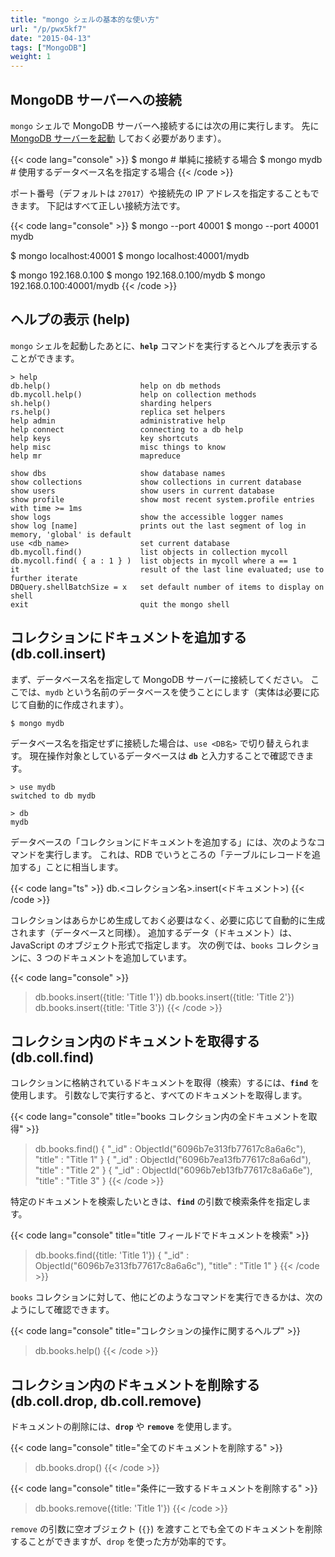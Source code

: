 ```yaml
---
title: "mongo シェルの基本的な使い方"
url: "/p/pwx5kf7"
date: "2015-04-13"
tags: ["MongoDB"]
weight: 1
---
```


MongoDB サーバーへの接続
----

`mongo` シェルで MongoDB サーバーへ接続するには次の用に実行します。
先に [MongoDB サーバーを起動](/p/3ucs8n3) しておく必要があります）。

{{< code lang="console" >}}
$ mongo       # 単純に接続する場合
$ mongo mydb  # 使用するデータベース名を指定する場合
{{< /code >}}

ポート番号（デフォルトは `27017`）や接続先の IP アドレスを指定することもできます。
下記はすべて正しい接続方法です。

{{< code lang="console" >}}
$ mongo --port 40001
$ mongo --port 40001 mydb

$ mongo localhost:40001
$ mongo localhost:40001/mydb

$ mongo 192.168.0.100
$ mongo 192.168.0.100/mydb
$ mongo 192.168.0.100:40001/mydb
{{< /code >}}


ヘルプの表示 (help)
----

`mongo` シェルを起動したあとに、__`help`__ コマンドを実行するとヘルプを表示することができます。

```console
> help
db.help()                    help on db methods
db.mycoll.help()             help on collection methods
sh.help()                    sharding helpers
rs.help()                    replica set helpers
help admin                   administrative help
help connect                 connecting to a db help
help keys                    key shortcuts
help misc                    misc things to know
help mr                      mapreduce

show dbs                     show database names
show collections             show collections in current database
show users                   show users in current database
show profile                 show most recent system.profile entries with time >= 1ms
show logs                    show the accessible logger names
show log [name]              prints out the last segment of log in memory, 'global' is default
use <db_name>                set current database
db.mycoll.find()             list objects in collection mycoll
db.mycoll.find( { a : 1 } )  list objects in mycoll where a == 1
it                           result of the last line evaluated; use to further iterate
DBQuery.shellBatchSize = x   set default number of items to display on shell
exit                         quit the mongo shell
```


コレクションにドキュメントを追加する (db.coll.insert)
----

まず、データベース名を指定して MongoDB サーバーに接続してください。
ここでは、`mydb` という名前のデータベースを使うことにします（実体は必要に応じて自動的に作成されます）。

```console
$ mongo mydb
```

データベース名を指定せずに接続した場合は、`use <DB名>` で切り替えられます。
現在操作対象としているデータベースは __`db`__ と入力することで確認できます。

```console
> use mydb
switched to db mydb

> db
mydb
```

データベースの「コレクションにドキュメントを追加する」には、次のようなコマンドを実行します。
これは、RDB でいうところの「テーブルにレコードを追加する」ことに相当します。

{{< code lang="ts" >}}
db.<コレクション名>.insert(<ドキュメント>)
{{< /code >}}

コレクションはあらかじめ生成しておく必要はなく、必要に応じて自動的に生成されます（データベースと同様）。
追加するデータ（ドキュメント）は、JavaScript のオブジェクト形式で指定します。
次の例では、`books` コレクションに、3 つのドキュメントを追加しています。

{{< code lang="console" >}}
> db.books.insert({title: 'Title 1'})
> db.books.insert({title: 'Title 2'})
> db.books.insert({title: 'Title 3'})
{{< /code >}}


コレクション内のドキュメントを取得する (db.coll.find)
----

コレクションに格納されているドキュメントを取得（検索）するには、__`find`__ を使用します。
引数なしで実行すると、すべてのドキュメントを取得します。

{{< code lang="console" title="books コレクション内の全ドキュメントを取得" >}}
> db.books.find()
{ "_id" : ObjectId("6096b7e313fb77617c8a6a6c"), "title" : "Title 1" }
{ "_id" : ObjectId("6096b7ea13fb77617c8a6a6d"), "title" : "Title 2" }
{ "_id" : ObjectId("6096b7eb13fb77617c8a6a6e"), "title" : "Title 3" }
{{< /code >}}

特定のドキュメントを検索したいときは、__`find`__ の引数で検索条件を指定します。

{{< code lang="console" title="title フィールドでドキュメントを検索" >}}
> db.books.find({title: 'Title 1'})
{ "_id" : ObjectId("6096b7e313fb77617c8a6a6c"), "title" : "Title 1" }
{{< /code >}}

`books` コレクションに対して、他にどのようなコマンドを実行できるかは、次のようにして確認できます。

{{< code lang="console" title="コレクションの操作に関するヘルプ" >}}
> db.books.help()
{{< /code >}}


コレクション内のドキュメントを削除する (db.coll.drop, db.coll.remove)
----

ドキュメントの削除には、__`drop`__ や __`remove`__ を使用します。

{{< code lang="console" title="全てのドキュメントを削除する" >}}
> db.books.drop()
{{< /code >}}

{{< code lang="console" title="条件に一致するドキュメントを削除する" >}}
> db.books.remove({title: 'Title 1'})
{{< /code >}}

`remove` の引数に空オブジェクト (`{}`) を渡すことでも全てのドキュメントを削除することができますが、`drop` を使った方が効率的です。

